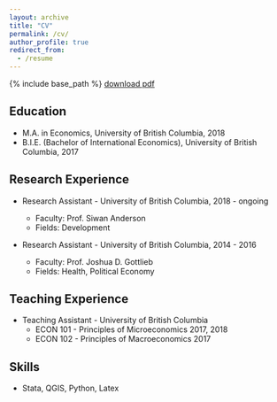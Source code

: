 ```yaml
---
layout: archive
title: "CV"
permalink: /cv/
author_profile: true
redirect_from:
  - /resume
---
```


{% include base_path %}
[download pdf](/files/Uyseok_Lee_CV.pdf)

## Education
* M.A. in Economics, University of British Columbia, 2018
* B.I.E. (Bachelor of International Economics), University of British Columbia, 2017

## Research Experience
* Research Assistant - University of British Columbia, 2018 - ongoing
  * Faculty: Prof. Siwan Anderson
  * Fields: Development

* Research Assistant - University of British Columbia, 2014 - 2016 
  * Faculty: Prof. Joshua D. Gottlieb
  * Fields: Health, Political Economy
  
## Teaching Experience
 * Teaching Assistant - University of British Columbia
   * ECON 101 - Principles of Microeconomics 2017, 2018
   * ECON 102 - Principles of Macroeconomics 2017
  
## Skills
* Stata, QGIS, Python, Latex
